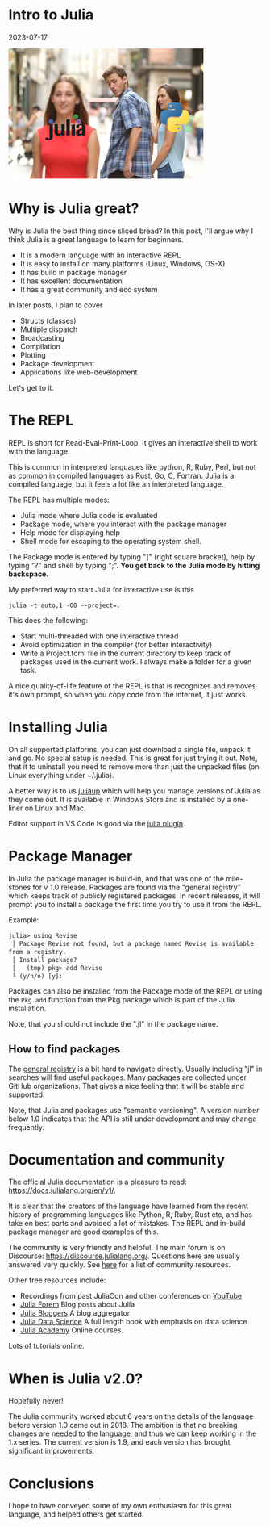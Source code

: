 # Intro to Julia

2023-07-17

![Leaving Python](leaving_python.jpeg)

# Why is Julia great?

Why is Julia the best thing since sliced bread?
In this post, I'll argue why I think Julia is a great language to learn for beginners.

* It is a modern language with an interactive REPL
* It is easy to install on many platforms (Linux, Windows, OS-X)
* It has build in package manager
* It has excellent documentation
* It has a great community and eco system

In later posts, I plan to cover

* Structs (classes)
* Multiple dispatch
* Broadcasting
* Compilation
* Plotting
* Package development
* Applications like web-development

Let's get to it.

# The REPL

REPL is short for Read-Eval-Print-Loop.
It gives an interactive shell to work with the language.

This is common in interpreted languages like python, R, Ruby, Perl, but not as common in compiled languages as Rust, Go, C, Fortran.
Julia is a compiled language, but it feels a lot like an interpreted language.

The REPL has multiple modes:

* Julia mode where Julia code is evaluated
* Package mode, where you interact with the package manager
* Help mode for displaying help
* Shell mode for escaping to the operating system shell.

The Package mode is entered by typing "]" (right square bracket), help by typing "?" and shell by typing ";".
**You get back to the Julia mode by hitting backspace.**

My preferred way to start Julia for interactive use is this

```
julia -t auto,1 -O0 --project=.
```

This does the following:

* Start multi-threaded with one interactive thread
* Avoid optimization in the compiler (for better interactivity)
* Write a Project.toml file in the current directory to keep track of packages used in the current work. I always make a folder for a given task.

A nice quality-of-life feature of the REPL is that is recognizes and removes it's own prompt, so when you copy code from the internet, it just works.

# Installing Julia

On all supported platforms, you can just download a single file, unpack it and go.
No special setup is needed. This is great for just trying it out.
Note, that it to uninstall you need to remove more than just the unpacked files (on Linux everything under ~/.julia).

A better way is to us [juliaup](https://github.com/JuliaLang/juliaup) which will help you manage versions of Julia as they come out.
It is available in Windows Store and is installed by a one-liner on Linux and Mac.

Editor support in VS Code is good via the [julia plugin](https://www.julia-vscode.org/).

# Package Manager

In Julia the package manager is build-in, and that was one of the mile-stones for v 1.0 release.
Packages are found via the "general registry" which keeps track of publicly registered packages.
In recent releases, it will prompt you to install a package the first time you try to use it from the REPL.

Example:

```
julia> using Revise
 │ Package Revise not found, but a package named Revise is available from a registry. 
 │ Install package?
 │   (tmp) pkg> add Revise 
 └ (y/n/o) [y]: 

```

Packages can also be installed from the Package mode of the REPL or using the `Pkg.add` function from the Pkg package which is part of the Julia installation.

Note, that you should not include the ".jl" in the package name.

## How to find packages

The [general registry]() is a bit hard to navigate directly.
Usually including "jl" in searches will find useful packages.
Many packages are collected under GitHub organizations. 
That gives a nice feeling that it will be stable and supported.

Note, that Julia and packages use "semantic versioning". 
A version number below 1.0 indicates that the API is still under development and may change frequently.


# Documentation and community

The official Julia documentation is a pleasure to read: <https://docs.julialang.org/en/v1/>.

It is clear that the creators of the language have learned from the recent history of programming languages like Python, R, Ruby, Rust etc, and has take en best parts and avoided a lot of mistakes.
The REPL and in-build package manager are good examples of this.

The community is very friendly and helpful. 
The main forum is on Discourse: <https://discourse.julialang.org/>.
Questions here are usually answered very quickly.
See [here]() for a list of community resources.

Other free resources include:

* Recordings from past JuliaCon and other conferences on [YouTube](https://www.youtube.com/channel/UC9IuUwwE2xdjQUT_LMLONoA)
* [Julia Forem](https://forem.julialang.org/) Blog posts about Julia
* [Julia Bloggers](https://www.juliabloggers.com/) A blog aggregator
* [Julia Data Science](https://juliadatascience.io/) A full length book with emphasis on data science
* [Julia Academy](https://www.juliabloggers.com/) Online courses.

Lots of tutorials online.

# When is Julia v2.0?

Hopefully never!

The Julia community worked about 6 years on the details of the language before version 1.0 came out in 2018. 
The ambition is that no breaking changes are needed to the language, and thus we can keep working in the 1.x series.
The current version is 1.9, and each version has brought significant improvements.

# Conclusions

I hope to have conveyed some of my own enthusiasm for this great language, and helped others get started.

